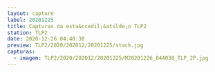```yaml
---
layout: capture
label: 20201225
title: Capturas da esta&ccedil;&atilde;o TLP2
station: TLP2
date: 2020-12-26 04:40:38
preview: TLP2/2020/202012/20201225/stack.jpg
capturas:
  - imagem: TLP2/2020/202012/20201225/M20201226_044038_TLP_2P.jpg
---
```

